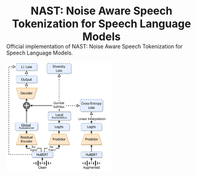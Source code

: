 <div align="center" style="font-size: 28px;">
  <strong>NAST: Noise Aware Speech Tokenization for Speech Language Models</strong>
</div>
Official implementation of NAST: Noise Aware Speech Tokenization for Speech Language Models. <br><br>
<img src="diagram.png" alt="diagram" style="width:55%;height:auto;"/>


